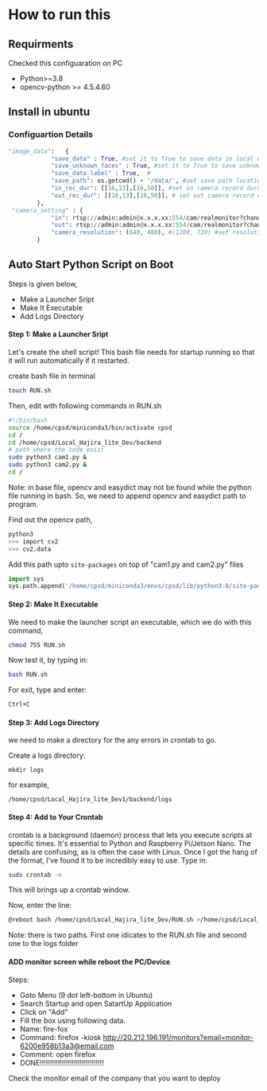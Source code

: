 # How to run this

## Requirments
Checked this configuaration on PC
- Python>=3.8
- opencv-python >= 4.5.4.60

## Install in ubuntu

### Configuartion Details

```python
"image_data":   {
            "save_data" : True, #set it to True to save data in local device
            "save_unknown_faces" : True, #set it to True to save unknown faces
            "save_data_label" : True,  #
            "save_path": os.getcwd() + '/data/', #set save path location    
            "in_rec_dur": [[16,13],[16,50]], #set in camera record duration 
            "out_rec_dur": [[16,13],[16,50]], # set out camera record duration
        },
 "camera_setting" : {
            "in": rtsp://admin:admin@x.x.x.xx:554/cam/realmonitor?channel=1&subtype=1, #set entrance camera
            "out": rtsp://admin:admin@x.x.x.xx:554/cam/realmonitor?channel=1&subtype=1,#set exit camera
            "camera_resolution": (640, 480), #(1280, 720) #set resolution
        }
```

## Auto Start Python Script on Boot
Steps is given below,
- Make a Launcher Sript
- Make It Executable
- Add Logs Directory


#### Step 1: Make a Launcher Sript
Let's create the shell script!
This bash file needs for startup running so that it will run automatically if it restarted.

create bash file in terminal
```bash
touch RUN.sh
```


Then, edit with following commands in RUN.sh
```bash
#!/bin/bash
source /home/cpsd/miniconda3/bin/activate cpsd
cd /
cd /home/cpsd/Local_Hajira_lite_Dev/backend
# path where the code exist
sudo python3 cam1.py &
sudo python3 cam2.py &
cd /
```

Note: in base file, opencv and easydict may not be found while the python file running in bash. So, we need to append 
opencv and easydict path to program.

Find out the opencv path,
```bash
python3
>>> import cv2
>>> cv2.data
```

Add this path upto ```site-packages``` on top of "cam1.py and cam2.py" files 
```python
import sys
sys.path.append('/home/cpsd/miniconda3/envs/cpsd/lib/python3.8/site-packages')
```
#### Step 2: Make It Executable
We need to make the launcher script an executable, which we do with this command,
```bash
chmod 755 RUN.sh
```

Now test it, by typing in:
```bash
bash RUN.sh
```
For exit, type and enter:
```bash
Ctrl+C
```

#### Step 3: Add Logs Directory
we need to make a directory for the any errors in crontab to go.

Create a logs directory:
```
mkdir logs
```
for example,
```
/home/cpsd/Local_Hajira_lite_Dev1/backend/logs
```

#### Step 4: Add to Your Crontab
crontab is a background (daemon) process that lets you execute scripts at specific times. It's essential to Python and Raspberry Pi/Jetson Nano. The details are confusing, as is often the case with Linux. Once I got the hang of the format, I've found it to be incredibly easy to use.
Type in:
```bash
sudo crontab -e
```
This will brings up a crontab window.

Now, enter the line:
```bash
@reboot bash /home/cpsd/Local_Hajira_lite_Dev/RUN.sh >/home/cpsd/Local_Hajira_lite_Dev/logs/cronlog 2>&1
```
Note: there is two paths. First one idicates to the RUN.sh file and second one to the logs folder


#### ADD monitor screen while reboot the PC/Device

Steps:
- Goto Menu (9 dot left-bottom in Ubuntu)
- Search Startup and open SatartUp Application
- Click on "Add"
- Fill the box using following data. 
- Name: fire-fox
- Command: firefox -kiosk http://20.212.196.191/monitors?email=monitor-6200e958b13a3@email.com
- Comment: open firefox
- DONE!!!!!!!!!!!!!!!!!!!!!!!!!!!!!!!!

Check the monitor email of the company that you want to deploy

